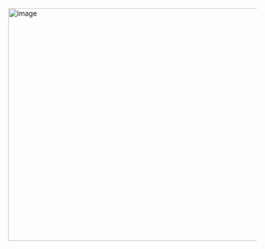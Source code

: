 <img width="842" height="473" alt="image" src="https://github.com/user-attachments/assets/e2b6e1b3-fb77-4633-ba43-1d5a39f8fd97" />
